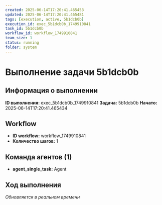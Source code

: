 ```yaml
---
created: 2025-06-14T17:20:41.465453
updated: 2025-06-14T17:20:41.465481
tags: [execution, active, 5b1dcb0b]
execution_id: exec_5b1dcb0b_1749910841
task_id: 5b1dcb0b
workflow_id: workflow_1749910841
team_size: 1
status: running
folder: system
---
```


# Выполнение задачи 5b1dcb0b

## Информация о выполнении

**ID выполнения:** exec_5b1dcb0b_1749910841
**Задача:** 5b1dcb0b
**Начато:** 2025-06-14T17:20:41.465434

## Workflow
- **ID workflow:** workflow_1749910841
- **Количество шагов:** 1

## Команда агентов (1)
- **agent_single_task:** Agent

## Ход выполнения
*Обновляется в реальном времени*

